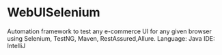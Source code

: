 # WebUISelenium
Automation framework to test any e-commerce UI for any given browser using Selenium, TestNG, Maven, RestAssured,Allure.
Language: Java 
IDE: IntelliJ
